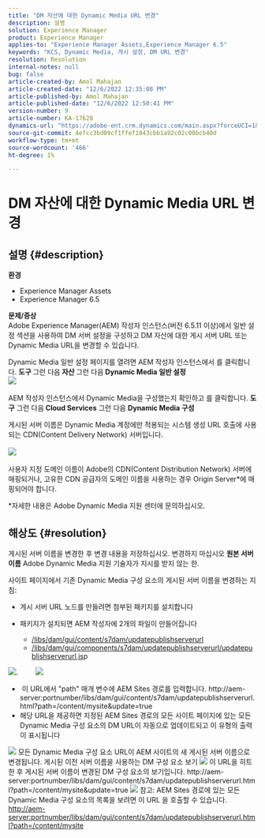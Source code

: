 ```yaml
---
title: "DM 자산에 대한 Dynamic Media URL 변경"
description: 설명
solution: Experience Manager
product: Experience Manager
applies-to: "Experience Manager Assets,Experience Manager 6.5"
keywords: "KCS, Dynamic Media, 게시 설정, DM URL 변경"
resolution: Resolution
internal-notes: null
bug: false
article-created-by: Amol Mahajan
article-created-date: "12/6/2022 12:35:08 PM"
article-published-by: Amol Mahajan
article-published-date: "12/6/2022 12:50:41 PM"
version-number: 9
article-number: KA-17628
dynamics-url: "https://adobe-ent.crm.dynamics.com/main.aspx?forceUCI=1&pagetype=entityrecord&etn=knowledgearticle&id=c1d04a69-6275-ed11-81aa-6045bd006e5a"
source-git-commit: 4efcc3bd09cf1ffef1843cbb1a92c02c00bcb40d
workflow-type: tm+mt
source-wordcount: '466'
ht-degree: 1%

---
```


# DM 자산에 대한 Dynamic Media URL 변경

## 설명 {#description}

<b>환경</b>
- Experience Manager Assets
- Experience Manager 6.5

<b>문제/증상</b><br>Adobe Experience Manager(AEM) 작성자 인스턴스(버전 6.5.11 이상)에서 일반 설정 섹션을 사용하여 DM 서버 설정을 구성하고 DM 자산에 대한 게시 서버 URL 또는 Dynamic Media URL을 변경할 수 있습니다.

Dynamic Media 일반 설정 페이지를 열려면 AEM 작성자 인스턴스에서 를 클릭합니다. <b>도구 </b>그런 다음<b> 자산 </b>그런 다음<b> Dynamic Media 일반 설정</b>
 <br>![](assets/___c2d04a69-6275-ed11-81aa-6045bd006e5a___.png)<br> <br>AEM 작성자 인스턴스에서 Dynamic Media을 구성했는지 확인하고 를 클릭합니다. <b>도구</b> 그런 다음<b> Cloud Services</b> 그런 다음 <b>Dynamic Media 구성</b>

게시된 서버 이름은 Dynamic Media 계정에만 적용되는 시스템 생성 URL 호출에 사용되는 CDN(Content Delivery Network) 서버입니다.<br> <br>![](assets/___c4d04a69-6275-ed11-81aa-6045bd006e5a___.png)<br> <br>사용자 지정 도메인 이름이 Adobe의 CDN(Content Distribution Network) 서버에 매핑되거나, 고유한 CDN 공급자의 도메인 이름을 사용하는 경우 Origin Server\*에 매핑되어야 합니다.

\*자세한 내용은 Adobe Dynamic Media 지원 센터에 문의하십시오.

## 해상도 {#resolution}


게시된 서버 이름을 변경한 후 변경 내용을 저장하십시오. 변경하지 마십시오 <b>원본 서버 이름</b> Adobe Dynamic Media 지원 기술자가 지시를 받지 않는 한.

사이트 페이지에서 기존 Dynamic Media 구성 요소의 게시된 서버 이름을 변경하는 지침:

- 게시 서버 URL 노드를 만들려면 첨부된 패키지를 설치합니다
- 패키지가 설치되면 AEM 작성자에 2개의 파일이 만들어집니다

   - [/libs/dam/gui/content/s7dam/updatepublishserverurl](http://vgaur-wx-1:4502/crx/de/index.jsp#/crx.default/jcr%3aroot/libs/dam/gui/content/s7dam/updatepublishserverurl "CRXDE Lite에서 경로 보기")
   - [/libs/dam/gui/components/s7dam/updatepublishserverurl/updatepublishserverurl.js](http://vgaur-wx-1:4502/crx/de/index.jsp#/crx.default/jcr%3aroot/libs/dam/gui/components/s7dam/updatepublishserverurl/updatepublishserverurl.jsp "CRXDE Lite에서 경로 보기")p


![](assets/d326656d-3f49-ec11-8c62-000d3a5cbc3f.png).         ![](assets/20fc6673-3f49-ec11-8c62-000d3a5cbc3f.png)

- &#x200B;&#x200B;&#x200B; 이 URL&#x200B;&#x200B;&#x200B;&#x200B;에서 &quot;path&quot; 매개 변수에 AEM Sites 경로를 입력합니다. http://aem-server:portnumber/libs/dam/gui/content/s7dam/updatepublishserverurl.html?path=/content/mysite&amp;update=true &#x200B;&#x200B;
- 해당 URL을 제공하면 지정된 AEM Sites 경로의 모든 사이트 페이지에 있는 모든 Dynamic Media 구성 요소의 DM URL이 자동으로 업데이트되고 이 유형의 출력이 표시됩니다


![](assets/12ef597f-3f49-ec11-8c62-000d3a5cbc3f.png)
모든 Dynamic Media 구성 요소 URL이 AEM 사이트의 새 게시된 서버 이름으로 변경됩니다.
게시된 이전 서버 이름을 사용하는 DM 구성 요소 보기
![](assets/59f64ca5-4049-ec11-8c62-000d3a5cbc3f.png)
이 URL을 히트한 후 게시된 서버 이름이 변경된 DM 구성 요소의 보기입니다. http://aem-server:portnumber/libs/dam/gui/content/s7dam/updatepublishserverurl.html?path=/content/mysite&amp;update=true
![](assets/7a7449b1-4049-ec11-8c62-000d3a5cbc3f.png)
참고: AEM Sites 경로에 있는 모든 Dynamic Media 구성 요소의 목록을 보려면 이 URL 을 호출할 수 있습니다. <u style="text-decoration:underline">http://aem-server:portnumber/libs/dam/gui/content/s7dam/updatepublishserverurl.html?path=/content/mysite</u>

&#x200B; &#x200B; &#x200B; &#x200B; &#x200B; &#x200B; &#x200B;
